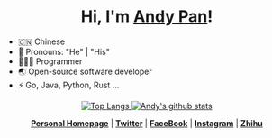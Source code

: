 <h1 align="center">Hi, I'm <a href="https://andypan.site">Andy Pan</a>!</h1>

- 🇨🇳 Chinese
- 👔 Pronouns: "He" | "His"
- 🧑🏻‍💻 Programmer
- 🌏 Open-source software developer
- ⚡ Go, Java, Python, Rust ...

<p align="center">
<a href="https://github.com/panjf2000">
  <img src="https://github-readme-stats.vercel.app/api/top-langs/?username=panjf2000&show_icons=true&theme=cobalt&layout=compact" alt="Top Langs" />
</a>
<a href="https://github.com/panjf2000">
  <img src="https://github-readme-stats.vercel.app/api?username=panjf2000&show_icons=true&theme=algolia" alt="Andy's github stats" />
</a>
</p>

<p align="center">
  <strong><a href="https://andypan.site">Personal Homepage</a></strong> |
  <strong><a href="https://twitter.com/_andy_pan">Twitter</a></strong> |
  <strong><a href="https://www.facebook.com/andy.pan.jianfeng">FaceBook</a></strong> |
  <strong><a href="https://www.instagram.com/panjf2000/">Instagram</a></strong> |
  <strong><a href="https://www.zhihu.com/people/andy_pan">Zhihu</a></strong>
</p>
